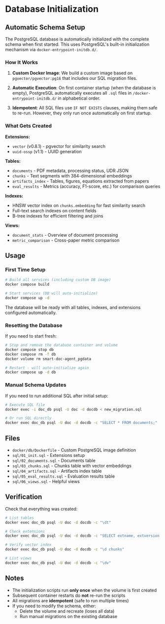 # Database Initialization

## Automatic Schema Setup

The PostgreSQL database is automatically initialized with the complete schema when first started. This uses PostgreSQL's built-in initialization mechanism via `docker-entrypoint-initdb.d/`.

### How It Works

1. **Custom Docker Image**: We build a custom image based on `pgvector/pgvector:pg16` that includes our SQL migration files.

2. **Automatic Execution**: On first container startup (when the database is empty), PostgreSQL automatically executes all `.sql` files in `/docker-entrypoint-initdb.d/` in alphabetical order.

3. **Idempotent**: All SQL files use `IF NOT EXISTS` clauses, making them safe to re-run. However, they only run once automatically on first startup.

### What Gets Created

**Extensions:**
- `vector` (v0.8.1) - pgvector for similarity search
- `uuid-ossp` (v1.1) - UUID generation

**Tables:**
- `documents` - PDF metadata, processing status, UDR JSON
- `chunks` - Text segments with 384-dimensional embeddings
- `artifacts_index` - Tables, figures, equations extracted from papers
- `eval_results` - Metrics (accuracy, F1-score, etc.) for comparison queries

**Indexes:**
- HNSW vector index on `chunks.embedding` for fast similarity search
- Full-text search indexes on content fields
- B-tree indexes for efficient filtering and joins

**Views:**
- `document_stats` - Overview of document processing
- `metric_comparison` - Cross-paper metric comparison

## Usage

### First Time Setup

```bash
# Build all services (including custom DB image)
docker compose build

# Start services (DB will auto-initialize)
docker compose up -d
```

The database will be ready with all tables, indexes, and extensions configured automatically.

### Resetting the Database

If you need to start fresh:

```bash
# Stop and remove the database container and volume
docker compose stop db
docker compose rm -f db
docker volume rm smart-doc-agent_pgdata

# Restart - will auto-initialize again
docker compose up -d db
```

### Manual Schema Updates

If you need to run additional SQL after initial setup:

```bash
# Execute SQL file
docker exec -i doc_db psql -U doc -d docdb < new_migration.sql

# Or run SQL directly
docker exec doc_db psql -U doc -d docdb -c "SELECT * FROM documents;"
```

## Files

- `docker/db/Dockerfile` - Custom PostgreSQL image definition
- `sql/01_init.sql` - Extensions setup
- `sql/02_documents.sql` - Documents table
- `sql/03_chunks.sql` - Chunks table with vector embeddings
- `sql/04_artifacts.sql` - Artifacts index table
- `sql/05_eval_results.sql` - Evaluation results table
- `sql/06_views.sql` - Helpful views

## Verification

Check that everything was created:

```bash
# List tables
docker exec doc_db psql -U doc -d docdb -c "\dt"

# Check extensions
docker exec doc_db psql -U doc -d docdb -c "SELECT extname, extversion FROM pg_extension WHERE extname IN ('vector', 'uuid-ossp');"

# Verify vector index
docker exec doc_db psql -U doc -d docdb -c "\d chunks"

# List views
docker exec doc_db psql -U doc -d docdb -c "\dv"
```

## Notes

- The initialization scripts run **only once** when the volume is first created
- Subsequent container restarts do **not** re-run the scripts
- All migrations are **idempotent** (safe to run multiple times)
- If you need to modify the schema, either:
  - Delete the volume and recreate (loses all data)
  - Run manual migrations on the existing database

